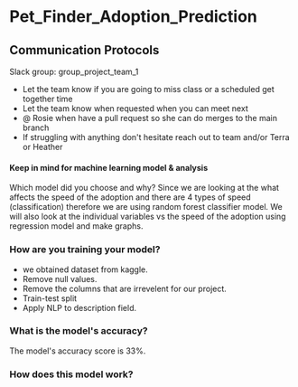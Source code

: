 # Pet_Finder_Adoption_Prediction

## Communication Protocols
Slack group: group_project_team_1
- Let the team know if you are going to miss class or a scheduled get together time
- Let the team know when requested when you can meet next
- @ Rosie when have a pull request so she can do merges to the main branch
- If struggling with anything don't hesitate reach out to team and/or Terra or Heather


#### Keep in mind for machine learning model & analysis
Which model did you choose and why?
Since we are looking at the what affects the speed of the adoption and there are 4 types of speed (classification) therefore we are using random forest classifier model.
We will also look at the individual variables vs the speed of the adoption using regression model and make graphs.


### How are you training your model?
- we obtained dataset from kaggle.
- Remove null values.
- Remove the columns that are irrevelent for our project.
- Train-test split
- Apply NLP to description field.

### What is the model's accuracy?
The model's accuracy score is 33%.

### How does this model work?

